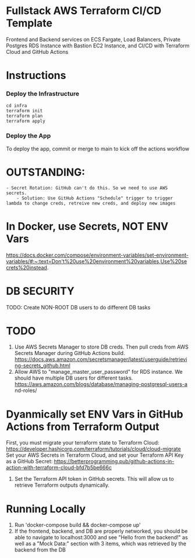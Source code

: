 # Fullstack AWS Terraform CI/CD Template
Frontend and Backend services on ECS Fargate, Load Balancers, Private Postgres RDS Instance with Bastion EC2 Instance, and CI/CD with Terraform Cloud and GitHub Actions

# Instructions

### Deploy the Infrastructure
```
cd infra
terraform init
terraform plan
terraform apply
```

### Deploy the App
To deploy the app, commit or merge to main to kick off the actions workflow

# OUTSTANDING:
    - Secret Rotation: GitHub can't do this. So we need to use AWS secrets.
        - Solution: Use GitHub Actions "Schedule" trigger to trigger lambda to change creds, retreive new creds, and deploy new images



# In Docker, use Secrets, NOT ENV Vars
https://docs.docker.com/compose/environment-variables/set-environment-variables/#:~:text=Don't%20use%20environment%20variables,Use%20secrets%20instead.

# DB SECURITY
TODO: Create NON-ROOT DB users to do different DB tasks

# TODO
1. Use AWS Secrets Manager to store DB creds. Then pull creds from AWS Secrets Manager during GitHub Actions build. https://docs.aws.amazon.com/secretsmanager/latest/userguide/retrieving-secrets_github.html
2. Allow AWS to "manage_master_user_password" for RDS instance. We should have multiple DB users for different tasks. https://aws.amazon.com/blogs/database/managing-postgresql-users-a
nd-roles/



# Dyanmically set ENV Vars in GitHub Actions from Terraform Output
First, you must migrate your terraform state to Terraform Cloud: https://developer.hashicorp.com/terraform/tutorials/cloud/cloud-migrate
Set your AWS Secrets in Terraform Cloud, and set your Terraform API Key as a GitHub Secret: https://betterprogramming.pub/github-actions-in-action-with-terraform-cloud-bfd7b5be666c

1. Set the Terraform API token in GitHub secrets. This will allow us to retrieve Terraform outputs dynamically.

# Running Locally
1. Run 'docker-compose build && docker-compose up' 
2. If the frontend, backend, and DB are properly networked, you should be able to navigate to localhost:3000 and see "Hello from the backend!" as well as a "Mock Data:" section with 3 items, which was retrieved by the backend from the DB
